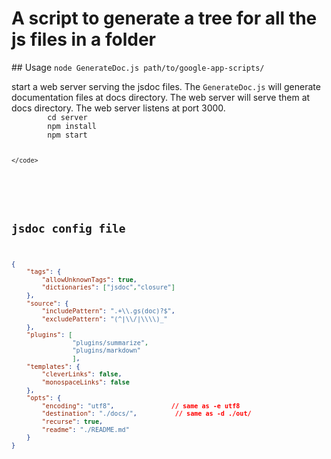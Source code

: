 <h1>A script to generate a tree for all the js files in a folder</h1>
## Usage
<code>node GenerateDoc.js path/to/google-app-scripts/</code>

<p>
    start a web server serving the jsdoc files.
    The <code>GenerateDoc.js</code> will generate documentation files at docs directory. The web server will serve them at docs directory. The web server listens at port 3000.
    <code>
        cd server
        npm install 
        npm start

    </code>

</p>


## jsdoc config file

```json	
{
    "tags": {
        "allowUnknownTags": true,
        "dictionaries": ["jsdoc","closure"]
    },
    "source": {
        "includePattern": ".+\\.gs(doc)?$",
        "excludePattern": "(^|\\/|\\\\)_"
    },
    "plugins": [
                "plugins/summarize",
                "plugins/markdown"
                ],
    "templates": {
        "cleverLinks": false,
        "monospaceLinks": false
    },
    "opts": {
        "encoding": "utf8",               // same as -e utf8
        "destination": "./docs/",          // same as -d ./out/
        "recurse": true,
        "readme": "./README.md"
    }
}

```